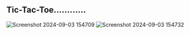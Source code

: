 ## Tic-Tac-Toe............
![Screenshot 2024-09-03 154709](https://github.com/user-attachments/assets/b55b9126-c167-4279-8ceb-a69b9fc3940d)
![Screenshot 2024-09-03 154732](https://github.com/user-attachments/assets/4531a122-81a1-43e1-84e0-4655a5cd5f82)

